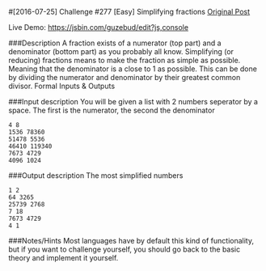#[2016-07-25] Challenge #277 [Easy] Simplifying fractions
[Original Post](https://www.reddit.com/r/dailyprogrammer/comments/4uhqdb/20160725_challenge_277_easy_simplifying_fractions/)

Live Demo: https://jsbin.com/guzebud/edit?js,console

###Description
A fraction exists of a numerator (top part) and a denominator (bottom part) as you probably all know.
Simplifying (or reducing) fractions means to make the fraction as simple as possible. Meaning that the denominator is a close to 1 as possible. This can be done by dividing the numerator and denominator by their greatest common divisor.
Formal Inputs & Outputs

###Input description
You will be given a list with 2 numbers seperator by a space. The first is the numerator, the second the denominator

```
4 8
1536 78360
51478 5536
46410 119340
7673 4729
4096 1024
```

###Output description
The most simplified numbers

```
1 2
64 3265
25739 2768
7 18
7673 4729
4 1
```

###Notes/Hints
Most languages have by default this kind of functionality, but if you want to challenge yourself, you should go back to the basic theory and implement it yourself.
